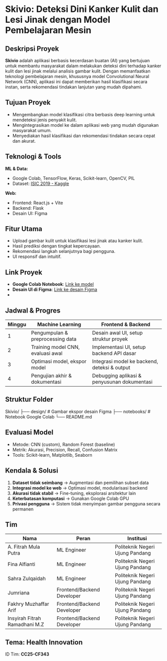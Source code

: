 #  Skivio: Deteksi Dini Kanker Kulit dan Lesi Jinak dengan Model Pembelajaran Mesin

##  Deskripsi Proyek
**Skivio** adalah aplikasi berbasis kecerdasan buatan (AI) yang bertujuan untuk membantu masyarakat dalam melakukan deteksi dini terhadap kanker kulit dan lesi jinak melalui analisis gambar kulit. Dengan memanfaatkan teknologi pembelajaran mesin, khususnya model Convolutional Neural Network (CNN), aplikasi ini dapat memberikan hasil klasifikasi secara instan, serta rekomendasi tindakan lanjutan yang mudah dipahami.

##  Tujuan Proyek
- Mengembangkan model klasifikasi citra berbasis deep learning untuk mendeteksi jenis penyakit kulit.
- Mengintegrasikan model ke dalam aplikasi web yang mudah digunakan masyarakat umum.
- Menyediakan hasil klasifikasi dan rekomendasi tindakan secara cepat dan akurat.

##  Teknologi & Tools
**ML & Data:**
- Google Colab, TensorFlow, Keras, Scikit-learn, OpenCV, PIL
- Dataset: [ISIC 2019 - Kaggle](https://www.kaggle.com/datasets/salviohexia/isic-2019-skin-lesion-images-for-classification)

**Web:**
- Frontend: React.js + Vite
- Backend: Flask
- Desain UI: Figma

##  Fitur Utama
- Upload gambar kulit untuk klasifikasi lesi jinak atau kanker kulit.
- Hasil prediksi dengan tingkat kepercayaan.
- Rekomendasi langkah selanjutnya bagi pengguna.
- UI responsif dan intuitif.

##  Link Proyek
-  **Google Colab Notebook**: [Link ke model](https://colab.research.google.com/drive/10TXyZttuilfw9cTasXO47gIRFtu_86Rv?usp=sharing)
-  **Desain UI di Figma**: [Link ke desain Figma](https://www.figma.com/design/dUXNUFV4QWJS6QNEQYfiNR/Untitled?node-id=0-1&t=NoxNzvk8aNc5cLRw-1)
- 

##  Jadwal & Progres
| Minggu | Machine Learning                        | Frontend & Backend                           |
|--------|------------------------------------------|----------------------------------------------|
| 1      | Pengumpulan & preprocessing data         | Desain awal UI, setup struktur proyek        |
| 2      | Training model CNN, evaluasi awal        | Implementasi UI, setup backend API dasar     |
| 3      | Optimasi model, ekspor model             | Integrasi model ke backend, deteksi & output |
| 4      | Pengujian akhir & dokumentasi            | Debugging aplikasi & penyusunan dokumentasi  |

##  Struktur Folder
Skivio/
├── design/ # Gambar ekspor desain Figma
├── notebooks/ # Notebook Google Colab
└── README.md

##  Evaluasi Model
- Metode: CNN (custom), Random Forest (baseline)
- Metrik: Akurasi, Precision, Recall, Confusion Matrix
- Tools: Scikit-learn, Matplotlib, Seaborn

##  Kendala & Solusi
1. **Dataset tidak seimbang** → Augmentasi dan pemilihan subset data
2. **Integrasi model ke web** → Optimasi model, modularisasi backend
3. **Akurasi tidak stabil** → Fine-tuning, eksplorasi arsitektur lain
4. **Keterbatasan komputasi** → Gunakan Google Colab GPU
5. **Privasi pengguna** → Sistem tidak menyimpan gambar pengguna secara permanen

##  Tim
| Nama                         | Peran                    | Institusi                              |
|------------------------------|---------------------------|-----------------------------------------|
| A. Fitrah Mula Putra         | ML Engineer               | Politeknik Negeri Ujung Pandang         |
| Fina Alfianti                | ML Engineer               | Politeknik Negeri Ujung Pandang         |
| Sahra Zulqaidah              | ML Engineer               | Politeknik Negeri Ujung Pandang         |
| Jumriana                     | Frontend/Backend Developer| Politeknik Negeri Ujung Pandang         |
| Fakhry Muzhaffar Arif        | Frontend/Backend Developer| Politeknik Negeri Ujung Pandang         |
| Insyirah Fitrah Ramadhani M.Z| Frontend/Backend Developer| Politeknik Negeri Ujung Pandang         |

##  Tema: Health Innovation  
ID Tim: **CC25-CF343**

 
